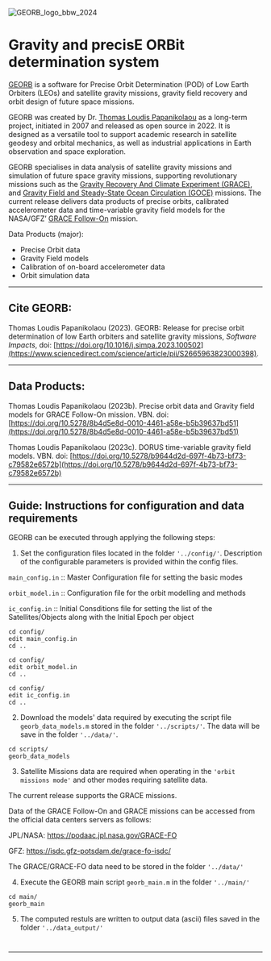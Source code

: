 ![GEORB_logo_bbw_2024](https://github.com/Thomas-Loudis/georb/assets/102968112/17c74208-7d07-4549-9024-de82b546dc69)

# 

# Gravity and precisE ORBit determination system

[GEORB](https://georb.gr) is a software for Precise Orbit Determination (POD) of Low Earth Orbiters (LEOs) and satellite gravity missions, gravity field recovery and orbit design of future space missions. 

GEORB was created by Dr. [Thomas Loudis Papanikolaou](https://thomaspap.com) as a long-term project, initiated in 2007 and released as open source in 2022. It is designed as a versatile tool to support academic research in satellite geodesy and orbital mechanics, as well as industrial applications in Earth observation and space exploration.

GEORB specialises in data analysis of satellite gravity missions and simulation of future space gravity missions, supporting revolutionary missions such as the [Gravity Recovery And Climate Experiment (GRACE)](https://www.jpl.nasa.gov/missions/gravity-recovery-and-climate-experiment-grace), and [Gravity Field and Steady-State Ocean Circulation (GOCE)](https://earth.esa.int/eogateway/missions/goce) missions. The current release delivers data products of precise orbits, calibrated accelerometer data and time-variable gravity field models for the NASA/GFZ’ [GRACE Follow-On](https://www.jpl.nasa.gov/missions/gravity-recovery-and-climate-experiment-follow-on-grace-fo) mission. 

Data Products (major):
- Precise Orbit data
- Gravity Field models
- Calibration of on-board accelerometer data
- Orbit simulation data
 

---
## Cite GEORB: 

Thomas Loudis Papanikolaou (2023). GEORB: Release for precise orbit determination of low Earth orbiters and satellite gravity missions, *Software Impacts*, doi: [https://doi.org/10.1016/j.simpa.2023.100502](https://www.sciencedirect.com/science/article/pii/S2665963823000398). 

---
## Data Products: 

Thomas Loudis Papanikolaou (2023b). Precise orbit data and Gravity field models for GRACE Follow-On mission. VBN. doi: [https://doi.org/10.5278/8b4d5e8d-0010-4461-a58e-b5b39637bd51](https://doi.org/10.5278/8b4d5e8d-0010-4461-a58e-b5b39637bd51)

Thomas Loudis Papanikolaou (2023c). DORUS time-variable gravity field models. VBN. doi: [https://doi.org/10.5278/b9644d2d-697f-4b73-bf73-c79582e6572b](https://doi.org/10.5278/b9644d2d-697f-4b73-bf73-c79582e6572b)


---
## Guide: Instructions for configuration and data requirements

GEORB can be executed through applying the following steps:

1. Set the configuration files located in the folder `'../config/'`. Description of the configurable parameters is provided within the config files.  

`main_config.in` :: Master Configuration file for setting the basic modes 

`orbit_model.in` :: Configuration file for the orbit modelling and methods

`ic_config.in`   :: Initial Consditions file for setting the list of the Satellites/Objects along with the Initial Epoch per object 

```
cd config/
edit main_config.in
cd ..
```

```
cd config/
edit orbit_model.in
cd ..
```

```
cd config/
edit ic_config.in
cd ..
```

2. Download the models' data required by executing the script file `georb_data_models.m` stored in the folder `'../scripts/'`. The data will be save in the folder `'../data/'`.

```
cd scripts/
georb_data_models
```

3. Satellite Missions data are required when operating in the `'orbit missions mode'` and other modes requiring satellite data.


The current release supports the GRACE missions.

Data of the GRACE Follow-On and GRACE missions can be accessed from the official data centers servers as follows: 

JPL/NASA: https://podaac.jpl.nasa.gov/GRACE-FO

GFZ: https://isdc.gfz-potsdam.de/grace-fo-isdc/

The GRACE/GRACE-FO data need to be stored in the folder `'../data/'` 
 

4. Execute the GEORB main script `georb_main.m` in the folder `'../main/'` 

```
cd main/
georb_main
```

5. The computed restuls are written to output data (ascii) files saved in the folder `'../data_output/'`


# 


---


